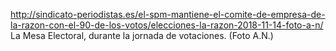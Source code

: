 http://sindicato-periodistas.es/el-spm-mantiene-el-comite-de-empresa-de-la-razon-con-el-90-de-los-votos/elecciones-la-razon-2018-11-14-foto-a-n/
La Mesa Electoral, durante la jornada de votaciones. (Foto A.N.)

